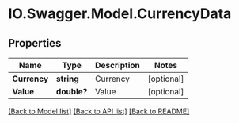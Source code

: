 # IO.Swagger.Model.CurrencyData
## Properties

Name | Type | Description | Notes
------------ | ------------- | ------------- | -------------
**Currency** | **string** | Currency | [optional] 
**Value** | **double?** | Value | [optional] 

[[Back to Model list]](../README.md#documentation-for-models) [[Back to API list]](../README.md#documentation-for-api-endpoints) [[Back to README]](../README.md)

